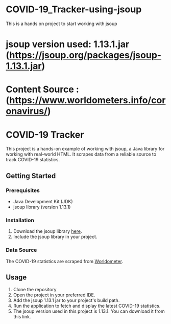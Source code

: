 # COVID-19_Tracker-using-jsoup
This is a hands on project to start working with jsoup


# jsoup version used: 1.13.1.jar (https://jsoup.org/packages/jsoup-1.13.1.jar)
# Content Source : (https://www.worldometers.info/coronavirus/)

# COVID-19 Tracker

This project is a hands-on example of working with jsoup, a Java library for working with real-world HTML. It scrapes data from a reliable source to track COVID-19 statistics.

## Getting Started

### Prerequisites

- Java Development Kit (JDK)
- jsoup library (version 1.13.1)

### Installation

1. Download the jsoup library [here](https://jsoup.org/packages/jsoup-1.13.1.jar).
2. Include the jsoup library in your project.

### Data Source

The COVID-19 statistics are scraped from [Worldometer](https://www.worldometers.info/coronavirus/).

## Usage

1. Clone the repository
2. Open the project in your preferred IDE.
3. Add the jsoup 1.13.1 jar to your project's build path.
4. Run the application to fetch and display the latest COVID-19 statistics.
5. The jsoup version used in this project is 1.13.1. You can download it from this link.
